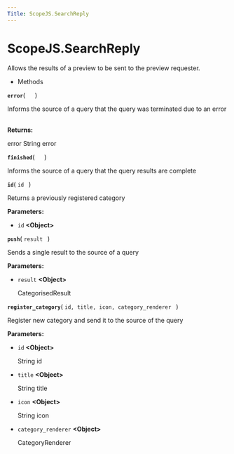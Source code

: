 ```yaml
---
Title: ScopeJS.SearchReply
---
```


# ScopeJS.SearchReply

<p>Allows the results of a preview to be sent to the preview requester.</p>
<ul>
<li>Methods</li>
</ul>
<div>
<strong class="name"><code>error</code></strong>( <code>  </code> ) 
<br>
<p>Informs the source of a query that the query was terminated due to an error</p>
<br><strong>Returns:</strong> <p>error String error</p>
<strong class="name"><code>finished</code></strong>( <code>  </code> ) 
<br>
<p>Informs the source of a query that the query results are complete</p>
<strong class="name"><code>id</code></strong>( <code>id </code> ) 
<br>
<p>Returns a previously registered category</p>
<strong>Parameters:</strong>
<ul class="params">
<li>
<code>id</code> <strong>&lt;Object&gt;</strong>
</li>
</ul>
<strong class="name"><code>push</code></strong>( <code>result </code> ) 
<br>
<p>Sends a single result to the source of a query</p>
<strong>Parameters:</strong>
<ul class="params">
<li>
<code>result</code> <strong>&lt;Object&gt;</strong>
<p>CategorisedResult</p>
</li>
</ul>
<strong class="name"><code>register_category</code></strong>( <code>id, title, icon, category_renderer </code> ) 
<br>
<p>Register new category and send it to the source of the query</p>
<strong>Parameters:</strong>
<ul class="params">
<li>
<code>id</code> <strong>&lt;Object&gt;</strong>
<p>String id</p>
</li>
<li>
<code>title</code> <strong>&lt;Object&gt;</strong>
<p>String title</p>
</li>
<li>
<code>icon</code> <strong>&lt;Object&gt;</strong>
<p>String icon</p>
</li>
<li>
<code>category_renderer</code> <strong>&lt;Object&gt;</strong>
<p>CategoryRenderer</p>
</li>
</ul>
